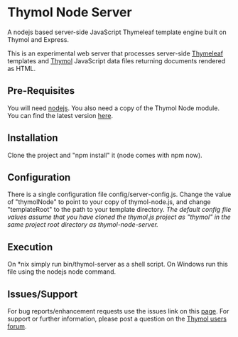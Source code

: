 Thymol Node Server
==================

A nodejs based server-side JavaScript Thymeleaf template engine built on Thymol and Express.

This is an experimental web server that processes server-side [Thymeleaf](http://www.thymeleaf.org) templates and [Thymol](http://www.thymoljs.org) JavaScript data files returning documents rendered as HTML.

Pre-Requisites
--------------

You will need [nodejs](http://nodejs.org/download/).
You also need a copy of the Thymol Node module. You can find the latest version [here](https://github.com/thymol/thymol.js/blob/2.x-master/dist/thymol-node.js).

Installation
------------

Clone the project and "npm install" it (node comes with npm now).

Configuration
-------------

There is a single configuration file config/server-config.js. Change the value of "thymolNode" to point to your copy of thymol-node.js, and change "templateRoot" to the path to your template directory.
<i>The default config file values assume that you have cloned the thymol.js project as "thymol" in the same project root directory as thymol-node-server.</i>

Execution
---------

On *nix simply run bin/thymol-server as a shell script. On Windows run this file using the nodejs node command.

Issues/Support
--------------

For bug reports/enhancement requests use the issues link on this [page](https://github.com/thymol/thymol-node-server/issues).
For support or further information, please post a question on the [Thymol users forum](http://forum.thymoljs.org/).
